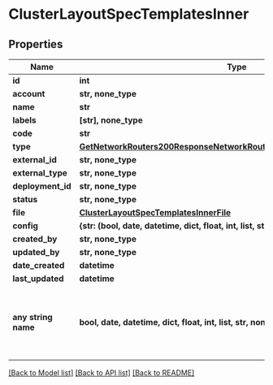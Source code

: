 # ClusterLayoutSpecTemplatesInner


## Properties
Name | Type | Description | Notes
------------ | ------------- | ------------- | -------------
**id** | **int** |  | [optional] 
**account** | **str, none_type** |  | [optional] 
**name** | **str** |  | [optional] 
**labels** | **[str], none_type** |  | [optional] 
**code** | **str** |  | [optional] 
**type** | [**GetNetworkRouters200ResponseNetworkRoutersInnerInterfacesInnerNetwork**](GetNetworkRouters200ResponseNetworkRoutersInnerInterfacesInnerNetwork.md) |  | [optional] 
**external_id** | **str, none_type** |  | [optional] 
**external_type** | **str, none_type** |  | [optional] 
**deployment_id** | **str, none_type** |  | [optional] 
**status** | **str, none_type** |  | [optional] 
**file** | [**ClusterLayoutSpecTemplatesInnerFile**](ClusterLayoutSpecTemplatesInnerFile.md) |  | [optional] 
**config** | **{str: (bool, date, datetime, dict, float, int, list, str, none_type)}** |  | [optional] 
**created_by** | **str, none_type** |  | [optional] 
**updated_by** | **str, none_type** |  | [optional] 
**date_created** | **datetime** |  | [optional] 
**last_updated** | **datetime** |  | [optional] 
**any string name** | **bool, date, datetime, dict, float, int, list, str, none_type** | any string name can be used but the value must be the correct type | [optional]

[[Back to Model list]](../README.md#documentation-for-models) [[Back to API list]](../README.md#documentation-for-api-endpoints) [[Back to README]](../README.md)


